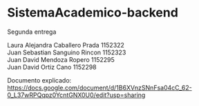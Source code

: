 # SistemaAcademico-backend
Segunda entrega <br />

Laura Alejandra Caballero Prada 1152322<br />
Juan Sebastian Sanguino Rincon 1152323<br />
Juan David Mendoza Ropero 1152295<br />
Juan David Ortiz Cano 1152298<br />

Documento explicado: https://docs.google.com/document/d/1B6XVnzSNnFsa04cC_62-0_L37wRPQqpz0YcntGNX0U0/edit?usp=sharing

